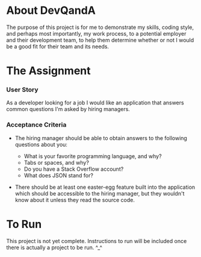 # About DevQandA

The purpose of this project is for me to demonstrate my skills, coding style, and perhaps most importantly, my work process, to a potential employer and their development team, to help them determine whether or not I would be a good fit for their team and its needs.


# The Assignment

### User Story

As a developer looking for a job I would like an application that answers common questions I'm asked by hiring managers.

### Acceptance Criteria

 - The hiring manager should be able to obtain answers to the following questions about you:

   - What is your favorite programming language, and why?
   - Tabs or spaces, and why?
   - Do you have a Stack Overflow account?
   - What does JSON stand for?

 - There should be at least one easter-egg feature built into the application which should be accessible to the hiring manager, but they wouldn't know about it unless they read the source code.


# To Run
This project is not yet complete. Instructions to run will be included once there is actually a project to be run. ^_^